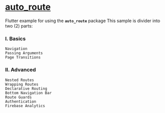 # [auto_route](https://pub.dev/packages/auto_route)

Flutter example for using the **`auto_route`** package
This sample is divider into two (2) parts:

### **I. Basics**

    Navigation
    Passing Arguments
    Page Transitions

### **II. Advanced**

    Nested Routes
    Wrapping Routes
    Declarative Routing
    Bottom Navigation Bar
    Route Guards
    Authentication
    Firebase Analytics
